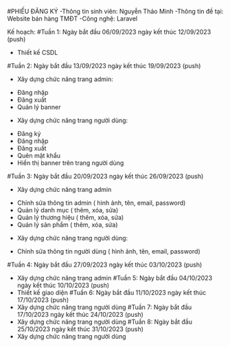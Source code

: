 #PHIẾU ĐĂNG KÝ
-Thông tin sinh viên: Nguyễn Thảo Minh
-Thông tin đề tại: Website bán hàng TMĐT
-Công nghệ: Laravel

Kế hoạch: 
#Tuần 1: Ngày bắt đầu 06/09/2023 ngày kết thúc 12/09/2023 (push)
-	Thiết kế CSDL
  
#Tuần 2: Ngày bắt đầu 13/09/2023 ngày kết thúc 19/09/2023 (push)
-	Xây dựng chức năng trang admin:
  + Đăng nhập
 +  Đăng xuất
 +  Quản lý banner
-	Xây dựng chức năng trang người dùng:
 +  Đăng ký
  + Đăng nhập
 +  Đăng xuất
 +  Quên mật khẩu
 + Hiển thị banner trên trang người dùng

#Tuần 3: Ngày bắt đầu 20/09/2023 ngày kết thúc 26/09/2023 (push)
-	Xây dựng chức năng trang admin
+ Chỉnh sửa thông tin admin ( hình ảnh, tên, email, password) 
+ Quản lý danh mục ( thêm, xóa, sửa)
+ Quản lý thương hiệu ( thêm, xóa, sửa)
+ Quản lý sản phẩm ( thêm, xóa, sửa)
-	Xây dựng chức năng trang người dùng:
+ Chỉnh sửa thông tin người dùng ( hình ảnh, tên, email, password)
  
#Tuần 4: Ngày bắt đầu 27/09/2023 ngày kết thúc 03/10/2023 (push)
-	Xây dựng chức năng trang admin
#Tuần 5: Ngày bắt đầu 04/10/2023 ngày kết thúc 10/10/2023 (push)
-	Thiết kế giao diện
#Tuần 6: Ngày bắt đầu 11/10/2023 ngày kết thúc 17/10/2023 (push)
-	Xây dựng chức năng trang người dùng
#Tuần 7: Ngày bắt đầu 17/10/2023 ngày kết thúc 24/10/2023 (push)
-	Xây dựng chức năng trang người dùng
#Tuần 8: Ngày bắt đầu 25/10/2023 ngày kết thúc 31/10/2023 (push)
-	Xây dựng chức năng trang người dùng


